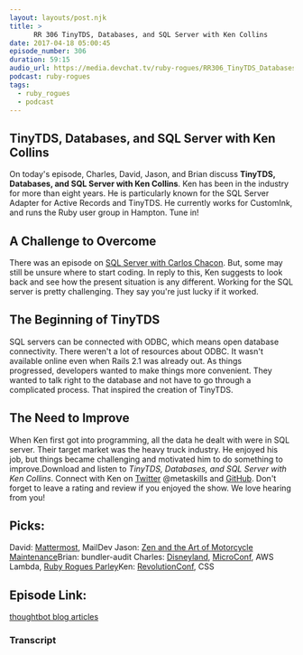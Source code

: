 ```yaml
---
layout: layouts/post.njk
title: >
      RR 306 TinyTDS, Databases, and SQL Server with Ken Collins
date: 2017-04-18 05:00:45
episode_number: 306
duration: 59:15
audio_url: https://media.devchat.tv/ruby-rogues/RR306_TinyTDS_Databases_and_SQL_Server_with_Ken_Collins.mp3
podcast: ruby-rogues
tags: 
  - ruby_rogues
  - podcast
---
```


## TinyTDS, Databases, and SQL Server with Ken Collins
On today's episode, Charles, David, Jason, and Brian&nbsp;discuss **TinyTDS, Databases, and SQL Server with Ken Collins**. Ken has been in the industry for more than eight years. He&nbsp;is particularly known for the SQL Server Adapter for Active Records and TinyTDS. He currently works for CustomInk, and runs the Ruby user group in Hampton. Tune in!
## A Challenge to Overcome
There was an episode on [SQL Server with Carlos Chacon](https://devchat.tv/ruby-rogues/sql-server-for-rubyists-with-carlos-chacon). But, some may still be unsure where to start coding. In reply to this, Ken suggests to look back and see how the present situation is any different. Working for the SQL server is pretty challenging. They say you're just lucky if it worked.
## The Beginning of TinyTDS
SQL servers can be connected with ODBC, which means open database connectivity. There weren't a lot of resources about ODBC. It wasn't available online even when Rails 2.1 was already out. As things progressed,&nbsp;developers wanted to make things more convenient. They wanted to talk right to the database and not have to go through a complicated process. That inspired the creation of TinyTDS.
## The Need to Improve
When Ken first got into programming, all the data he dealt with were in SQL server. Their target market was the heavy truck industry. He enjoyed his job, but things became challenging and motivated him to do something to improve.Download and listen to _TinyTDS, Databases, and SQL Server with Ken Collins_. Connect with Ken on [Twitter](https://twitter.com/metaskills?lang=en)&nbsp;@metaskills and [GitHub](https://github.com/metaskills). Don't forget to leave a rating and review if you enjoyed the show. We love hearing from you!
## Picks:
David: [Mattermost](https://about.mattermost.com/), MailDev Jason: [Zen and&nbsp;the Art of Motorcycle Maintenance](https://www.amazon.com/Zen-Art-Motorcycle-Maintenance-Inquiry/dp/0060589469)Brian: bundler-audit Charles: [Disneyland](https://disneyland.disney.go.com/), [MicroConf](http://www.microconf.com/), AWS Lambda, [Ruby Rogues Parley](http://rubyrogues.com/parley)Ken: [RevolutionConf](https://revolutionconf.com/), CSS
## Episode Link:
[thoughtbot blog articles](https://robots.thoughtbot.com/)

### Transcript


